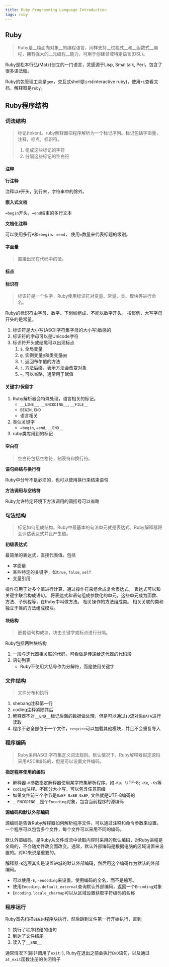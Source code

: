 ```yaml
---
title: Ruby Programming Language Introduction
tags: ruby
---
```


## Ruby

> Ruby是__纯面向对象__的编程语言，同样支持__过程式__和__函数式__编程，拥有强大的__元编程__能力，可用于创建领域特定语言(DSL)。

Ruby是松本行弘(Matz)创立的一门语言，灵感源于Lisp, Smalltalk, Perl，包含了很多语法糖。

Ruby的包管理工具是`gem`，交互式shell是`irb`(interactive ruby)，使用`ri`查看文档，解释器是`ruby`。

## Ruby程序结构

### 词法结构

> 标记(token)。ruby解释器把程序解析为一个标记序列。标记包括字面量，注释，标点，标识符。
> 1. 组成这些标记的字符
> 2. 分隔这些标记的空白符

#### 注释

__行注释__

注释以`#`开头，到行末，字符串中的除外。

__嵌入式文档__

`=begin`开头，`=end`结束的多行文本

__文档化注释__

可以使用多行`#`和`=begin`、`=end`， 使用`=`数量来代表标题的级别。

#### 字面量

> 直接出现在代码中的值。

#### 标点

#### 标识符

> 标识符是一个名字，Ruby使用标识符对变量、常量、类、模块等进行命名。

Ruby的标识符由字母、数字、下划线组成，不能以数字开头。
按惯例，大写字母开头的是常量。

1. 标识符是大小写(ASCII字符集字母的大小写)敏感的
2. 标识符的字母可以是Unicode字符
3. 标识符开头或结尾可以出现标点
    1. `$`, 全局变量
    2. `@`, 实例变量`@`和类变量`@@`
    3. `?`, 返回布尔值的方法
    4. `!`, 方法后缀，表示方法会改变对象
    5. `=`, 可以省略，通常用于赋值

#### 关键字/保留字

1. Ruby解析器会特殊处理，语言相关的标记。
    - `__LINE__`, `__ENCODING__`, `__FILE__`
    - `BEGIN`, `END`
    - 语言相关
2. 类似关键字
    - `=begin`, `=end`, `__END__`
3. ruby类库用到的标记

#### 空白符

> 空白符包括空格符，制表符和换行符。

__语句终结与换行符__

Ruby中分号不是必须的，也可以使用换行来结束语句

__方法调用与空格符__

Ruby允许特定环境下方法调用的圆括号可以省略

### 句法结构

> 标记如何组成结构。Ruby中最基本的句法单元就是表达式。Ruby解释器将会评估表达式并且产生值。

__初级表达式__

最简单的表达式，直接代表值。包括
- 字面量
- 某些特定的关键字，如`true`, `false`, `self`
- 变量引用

操作符用于对多个值进行计算，通过操作符来组合成复合表达式。
表达式可以和关键字联合构成语句。
将表达式和语句组成参数化的单元，这些单元成为函数、方法、子例程等，在Ruby中叫做方法。
相关操作的方法组成类。
相关关联的类和独立于类的方法组成模块。

#### 块结构

> 嵌套语句构成块，块由关键字或标点进行分隔。

Ruby包括两种块结构
1. 一段与迭代器相关联的代码，可看做是传递给迭代器的代码段
2. 语句列表
    - Ruby不使用大括号作为分解符，而是使用关键字

### 文件结构

> 文件分布和执行

1. shebang注释第一行
2. coding注释紧随其后
3. 解释器不对`__END__`标记后面的数据做处理，但是可以通过`IO`流对象`DATA`进行读取
4. 程序不必全部位于一个文件，`require`可以加载其他模块，并且不会重复导入

### 程序编码

> Ruby采用ASCII字符集定义词法规则。默认情况下，Ruby解释器假定源码采用ASCII编码的，但是可以设置文件编码。

__指定程序使用的编码__

- 解释器`-K`参数指定解释器使用某字符集解析程序。如`-Ku`，UTF-8; `-Ke`, `-Ks`等
- `coding`注释。不区分大小写，可以包含任意前缀
- 如果文件前三个字节是`0xEF 0xBB 0xBF`, 文件就是UTF-8编码的
- `__ENCODING__`是个`Encoding`对象，包含当前程序的源编码

__源编码和默认外部编码__

源编码是告诉Ruby解释器如何解析程序文件，可以通过注释和命令参数来设置。一个程序可以包含多个文件，每个文件可以采用不同的编码。

默认外部编码，是Ruby从文件或流中读取内容时采用的默认编码，对Ruby进程是全局的，不会随文件改变而改变。通常，默认外部编码是根据电脑的区域设置来设置的。对IO来说是重要的。

解释器`-K`选项其实是设置进城的默认外部编码，然后用这个编码作为默认的外部编码。

- 可以使用`-E`, `-encoding`来设置，使用编码的全名，而不是缩写。
- 使用`Encoding.default_external`查询默认外部编码，返回一个`Encoding`对象
- `Encoding.locale_charmap`可以从区域设置获取字符编码的名称

### 程序运行

Ruby首先扫描`BEGIN`程序块执行，然后跳到文件第一行开始执行，直到

1. 执行了程序终结的语句
2. 到达了文件结尾
3. 读入了`__END__`

通常情况下(除非调用了`exit!`), Ruby在退出之前会执行`END`语句，以及通过`at_exit`函数注册的关闭钩子


